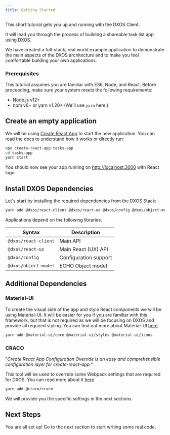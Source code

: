 ```yaml
---
title: Getting Started
---
```


This short tutorial gets you up and running with the DXOS Client.

It will lead you through the process of building a shareable task list app using [DXOS](https://github.com/dxos).

We have created a full-stack, real world example application to demonstrate the main aspects of the DXOS architecture 
and to make you feel comfortable building your own applications.

### Prerequisites

This tutorial assumes you are familiar with ES6, Node, and React.
Before proceeding, make sure your system meets the following requirements:

- Node.js v12+
- npm v6+ or yarn v1.20+ (We'll use `yarn` here.)

## Create an empty application

We will be using [Create React App](https://reactjs.org/docs/create-a-new-react-app.html) to start the new application. 
You can read the docs to understand how it works or directly run:

```bash
npx create-react-app tasks-app
cd tasks-app
yarn start
```

You should now see your app running on [http://localhost:3000](http://localhost:3000) with React logo.

## Install DXOS Dependencies

Let's start by installing the required dependencies from the DXOS Stack:

```bash
yarn add @dxos/react-client @dxos/react-ux @dxos/config @dxos/object-model
```

Applications depend on the following libraries.

| Syntax                | Description |
| --------------------- | ----------- |
| `@dxos/react-client`  | Main API |
| `@dxos/react-ux`      | Main React (UX) API |
| `@dxos/config`        | Configuration support |
| `@dxos/object-model`  | ECHO Object model |

## Additional Dependencies

### Material-UI

To create the visual side of the app and style React components we will be using Material-UI. 
It will be easier for you if you are familiar with this framework, 
but that is not required as we will be focusing on DXOS and provide all required styling. 
You can find out more about Material-UI [here](https://material-ui.com/).

```bash
yarn add @material-ui/core @material-ui/styles @material-ui/icons
```

### CRACO

"_Create React App Configuration Override is an easy and comprehensible configuration layer for create-react-app._"

This tool will be used to override some Webpack settings that are required for DXOS. 
You can read more about it [here](https://github.com/gsoft-inc/craco)

```bash
yarn add @craco/craco
```

We will provide you the specific settings in the next sections.

## Next Steps

You are all set up! Go to the next section to start writing some real code.

